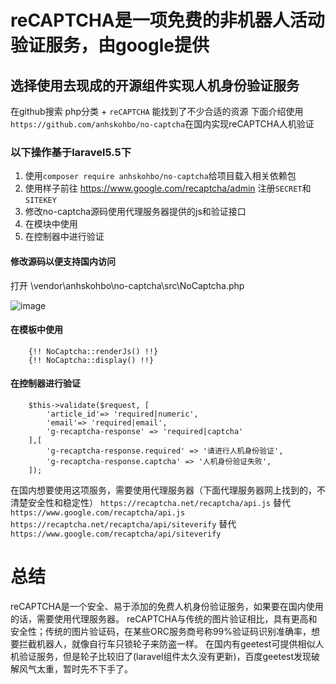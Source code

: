 # reCAPTCHA是一项免费的非机器人活动验证服务，由google提供

## 选择使用去现成的开源组件实现人机身份验证服务
在github搜索 php分类 + `reCAPTCHA` 能找到了不少合适的资源
下面介绍使用`https://github.com/anhskohbo/no-captcha`在国内实现reCAPTCHA人机验证

### 以下操作基于laravel5.5下

1. 使用`composer require anhskohbo/no-captcha`给项目载入相关依赖包
2. 使用样子前往 https://www.google.com/recaptcha/admin 注册`SECRET`和`SITEKEY`
3. 修改no-captcha源码使用代理服务器提供的js和验证接口
4. 在模块中使用
5. 在控制器中进行验证


#### 修改源码以便支持国内访问

打开  \vendor\anhskohbo\no-captcha\src\NoCaptcha.php



![image](https://user-images.githubusercontent.com/30762816/48781024-1ad48980-ed16-11e8-80fe-732fbce5b072.png)

#### 在模板中使用

        {!! NoCaptcha::renderJs() !!}
        {!! NoCaptcha::display() !!}



#### 在控制器进行验证
        $this->validate($request, [
            'article_id'=> 'required|numeric',
            'email'=> 'required|email',
            'g-recaptcha-response' => 'required|captcha'
        ],[
            'g-recaptcha-response.required' => '请进行人机身份验证',
            'g-recaptcha-response.captcha' => '人机身份验证失败',
        ]);

在国内想要使用这项服务，需要使用代理服务器（下面代理服务器网上找到的，不清楚安全性和稳定性）
 `https://recaptcha.net/recaptcha/api.js` 替代 `https://www.google.com/recaptcha/api.js`
 `https://recaptcha.net/recaptcha/api/siteverify` 替代 `https://www.google.com/recaptcha/api/siteverify`

# 总结

reCAPTCHA是一个安全、易于添加的免费人机身份验证服务，如果要在国内使用的话，需要使用代理服务器。 reCAPTCHA与传统的图片验证相比，具有更高和安全性；传统的图片验证码，在某些ORC服务商号称99%验证码识别准确率，想要拦截机器人，就像自行车只锁轮子来防盗一样。 在国内有geetest可提供相似人机验证服务，但是轮子比较旧了(laravel组件太久没有更新)，百度geetest发现破解风气太重，暂时先不下手了。
